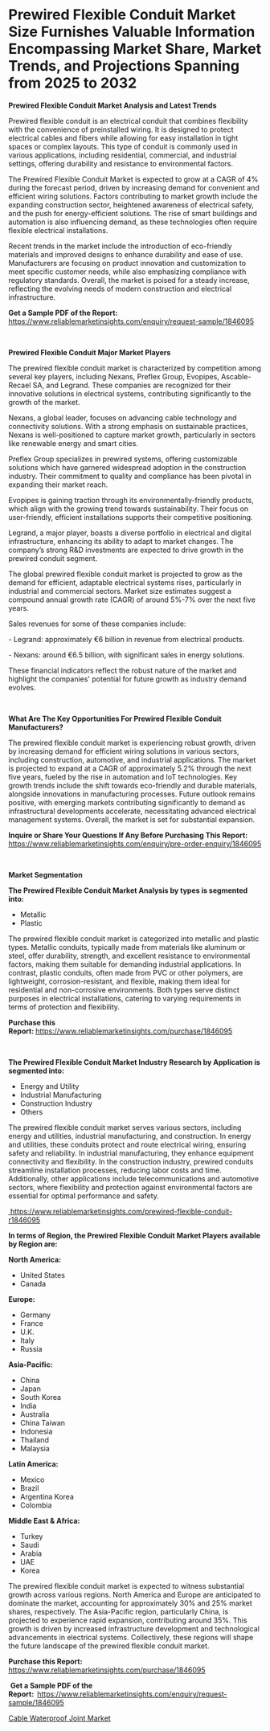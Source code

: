 <p><h1>Prewired Flexible Conduit Market Size Furnishes Valuable Information Encompassing Market Share, Market Trends, and Projections Spanning from 2025 to 2032</h1></p><p><strong>Prewired Flexible Conduit Market Analysis and Latest Trends</strong></p>
<p><p>Prewired flexible conduit is an electrical conduit that combines flexibility with the convenience of preinstalled wiring. It is designed to protect electrical cables and fibers while allowing for easy installation in tight spaces or complex layouts. This type of conduit is commonly used in various applications, including residential, commercial, and industrial settings, offering durability and resistance to environmental factors.</p><p>The Prewired Flexible Conduit Market is expected to grow at a CAGR of 4% during the forecast period, driven by increasing demand for convenient and efficient wiring solutions. Factors contributing to market growth include the expanding construction sector, heightened awareness of electrical safety, and the push for energy-efficient solutions. The rise of smart buildings and automation is also influencing demand, as these technologies often require flexible electrical installations.</p><p>Recent trends in the market include the introduction of eco-friendly materials and improved designs to enhance durability and ease of use. Manufacturers are focusing on product innovation and customization to meet specific customer needs, while also emphasizing compliance with regulatory standards. Overall, the market is poised for a steady increase, reflecting the evolving needs of modern construction and electrical infrastructure.</p></p>
<p><strong>Get a Sample PDF of the Report:&nbsp;</strong> <a href="https://www.reliablemarketinsights.com/enquiry/request-sample/1846095?utm_campaign=3274&utm_medium=2&utm_source=Github&utm_content=ia&utm_term=07042025&utm_id=prewired-flexible-conduit">https://www.reliablemarketinsights.com/enquiry/request-sample/1846095</a></p>
<p>&nbsp;</p>
<p><strong>Prewired Flexible Conduit Major Market Players</strong></p>
<p><p>The prewired flexible conduit market is characterized by competition among several key players, including Nexans, Preflex Group, Evopipes, Ascable-Recael SA, and Legrand. These companies are recognized for their innovative solutions in electrical systems, contributing significantly to the growth of the market.</p><p>Nexans, a global leader, focuses on advancing cable technology and connectivity solutions. With a strong emphasis on sustainable practices, Nexans is well-positioned to capture market growth, particularly in sectors like renewable energy and smart cities.</p><p>Preflex Group specializes in prewired systems, offering customizable solutions which have garnered widespread adoption in the construction industry. Their commitment to quality and compliance has been pivotal in expanding their market reach.</p><p>Evopipes is gaining traction through its environmentally-friendly products, which align with the growing trend towards sustainability. Their focus on user-friendly, efficient installations supports their competitive positioning.</p><p>Legrand, a major player, boasts a diverse portfolio in electrical and digital infrastructure, enhancing its ability to adapt to market changes. The company’s strong R&D investments are expected to drive growth in the prewired conduit segment.</p><p>The global prewired flexible conduit market is projected to grow as the demand for efficient, adaptable electrical systems rises, particularly in industrial and commercial sectors. Market size estimates suggest a compound annual growth rate (CAGR) of around 5%-7% over the next five years.</p><p>Sales revenues for some of these companies include:</p><p>- Legrand: approximately €6 billion in revenue from electrical products.</p><p>- Nexans: around €6.5 billion, with significant sales in energy solutions.</p><p>These financial indicators reflect the robust nature of the market and highlight the companies' potential for future growth as industry demand evolves.</p></p>
<p>&nbsp;</p>
<p><strong>What Are The Key Opportunities For Prewired Flexible Conduit Manufacturers?</strong></p>
<p><p>The prewired flexible conduit market is experiencing robust growth, driven by increasing demand for efficient wiring solutions in various sectors, including construction, automotive, and industrial applications. The market is projected to expand at a CAGR of approximately 5.2% through the next five years, fueled by the rise in automation and IoT technologies. Key growth trends include the shift towards eco-friendly and durable materials, alongside innovations in manufacturing processes. Future outlook remains positive, with emerging markets contributing significantly to demand as infrastructural developments accelerate, necessitating advanced electrical management systems. Overall, the market is set for substantial expansion.</p></p>
<p><strong>Inquire or Share Your Questions If Any Before Purchasing This Report:</strong> <a href="https://www.reliablemarketinsights.com/enquiry/pre-order-enquiry/1846095?utm_campaign=3274&utm_medium=2&utm_source=Github&utm_content=ia&utm_term=07042025&utm_id=prewired-flexible-conduit">https://www.reliablemarketinsights.com/enquiry/pre-order-enquiry/1846095</a></p>
<p>&nbsp;</p>
<p><strong>Market Segmentation</strong></p>
<p><strong>The Prewired Flexible Conduit Market Analysis by types is segmented into:</strong></p>
<p><ul><li>Metallic</li><li>Plastic</li></ul></p>
<p><p>The prewired flexible conduit market is categorized into metallic and plastic types. Metallic conduits, typically made from materials like aluminum or steel, offer durability, strength, and excellent resistance to environmental factors, making them suitable for demanding industrial applications. In contrast, plastic conduits, often made from PVC or other polymers, are lightweight, corrosion-resistant, and flexible, making them ideal for residential and non-corrosive environments. Both types serve distinct purposes in electrical installations, catering to varying requirements in terms of protection and flexibility.</p></p>
<p><strong>Purchase this Report:&nbsp;</strong><a href="https://www.reliablemarketinsights.com/purchase/1846095?utm_campaign=3274&utm_medium=2&utm_source=Github&utm_content=ia&utm_term=07042025&utm_id=prewired-flexible-conduit">https://www.reliablemarketinsights.com/purchase/1846095</a></p>
<p>&nbsp;</p>
<p><strong>The Prewired Flexible Conduit Market Industry Research by Application is segmented into:</strong></p>
<p><ul><li>Energy and Utility</li><li>Industrial Manufacturing</li><li>Construction Industry</li><li>Others</li></ul></p>
<p><p>The prewired flexible conduit market serves various sectors, including energy and utilities, industrial manufacturing, and construction. In energy and utilities, these conduits protect and route electrical wiring, ensuring safety and reliability. In industrial manufacturing, they enhance equipment connectivity and flexibility. In the construction industry, prewired conduits streamline installation processes, reducing labor costs and time. Additionally, other applications include telecommunications and automotive sectors, where flexibility and protection against environmental factors are essential for optimal performance and safety.</p></p>
<p><a href="https://www.reliablemarketinsights.com/prewired-flexible-conduit-r1846095?utm_campaign=3274&utm_medium=2&utm_source=Github&utm_content=ia&utm_term=07042025&utm_id=prewired-flexible-conduit">&nbsp;https://www.reliablemarketinsights.com/prewired-flexible-conduit-r1846095</a></p>
<p><strong>In terms of Region, the Prewired Flexible Conduit Market Players available by Region are:</strong></p>
<p>
    <p> <strong> North America: </strong>
        <ul>
            <li>United States</li>
            <li>Canada</li>
        </ul>
        </p> 
    <p> <strong> Europe: </strong>
        <ul>
            <li>Germany</li>
            <li>France</li>
            <li>U.K.</li>
            <li>Italy</li>
            <li>Russia</li>
        </ul>
        </p> 
    <p> <strong> Asia-Pacific: </strong>
        <ul>
            <li>China</li>
            <li>Japan</li>
            <li>South Korea</li>
            <li>India</li>
            <li>Australia</li>
            <li>China Taiwan</li>
            <li>Indonesia</li>
            <li>Thailand</li>
            <li>Malaysia</li>
        </ul>
        </p> 
    <p> <strong> Latin America: </strong>
        <ul>
            <li>Mexico</li>
            <li>Brazil</li>
            <li>Argentina Korea</li>
            <li>Colombia</li>
        </ul>
        </p> 
    <p> <strong> Middle East & Africa: </strong>
        <ul>
            <li>Turkey</li>
            <li>Saudi</li>
            <li>Arabia</li>
            <li>UAE</li>
            <li>Korea</li>
        </ul>
    </p>
    </p>
<p><p>The prewired flexible conduit market is expected to witness substantial growth across various regions. North America and Europe are anticipated to dominate the market, accounting for approximately 30% and 25% market shares, respectively. The Asia-Pacific region, particularly China, is projected to experience rapid expansion, contributing around 35%. This growth is driven by increased infrastructure development and technological advancements in electrical systems. Collectively, these regions will shape the future landscape of the prewired flexible conduit market.</p></p>
<p><strong>Purchase this Report: </strong><a href="https://www.reliablemarketinsights.com/purchase/1846095?utm_campaign=3274&utm_medium=2&utm_source=Github&utm_content=ia&utm_term=07042025&utm_id=prewired-flexible-conduit">https://www.reliablemarketinsights.com/purchase/1846095</a></p>
<p>&nbsp;<strong>Get a Sample PDF of the Report:&nbsp;&nbsp;</strong><a href="https://www.reliablemarketinsights.com/enquiry/request-sample/1846095?utm_campaign=3274&utm_medium=2&utm_source=Github&utm_content=ia&utm_term=07042025&utm_id=prewired-flexible-conduit">https://www.reliablemarketinsights.com/enquiry/request-sample/1846095</a></p>
<p><strong></strong></p>
<p><p><a href="https://github.com/shrebasokib/Market-Research-Report-List-1/blob/main/cable-waterproof-joint-market.md?utm_campaign=3274&utm_medium=2&utm_source=Github&utm_content=ia&utm_term=07042025&utm_id=prewired-flexible-conduit">Cable Waterproof Joint Market</a></p></p>